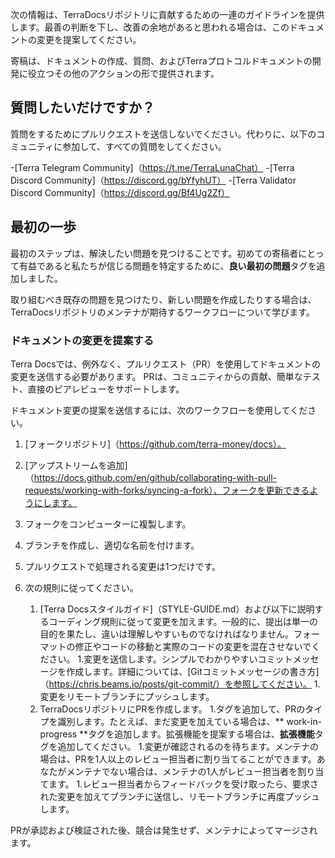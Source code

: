 次の情報は、TerraDocsリポジトリに貢献するための一連のガイドラインを提供します。最善の判断を下し、改善の余地があると思われる場合は、このドキュメントの変更を提案してください。

寄稿は、ドキュメントの作成、質問、およびTerraプロトコルドキュメントの開発に役立つその他のアクションの形で提供されます。

## 質問したいだけですか？

質問をするためにプルリクエストを送信しないでください。代わりに、以下のコミュニティに参加して、すべての質問をしてください。

-[Terra Telegram Community]（https://t.me/TerraLunaChat）
-[Terra Discord Community]（https://discord.gg/bYfyhUT）
-[Terra Validator Discord Community]（https://discord.gg/Bf4Ug2Zf）

## 最初の一歩

最初のステップは、解決したい問題を見つけることです。初めての寄稿者にとって有益であると私たちが信じる問題を特定するために、**良い最初の問題**タグを追加しました。

取り組むべき既存の問題を見つけたり、新しい問題を作成したりする場合は、TerraDocsリポジトリのメンテナが期待するワークフローについて学びます。

### ドキュメントの変更を提案する

Terra Docsでは、例外なく、プルリクエスト（PR）を使用してドキュメントの変更を送信する必要があります。 PRは、コミュニティからの貢献、簡単なテスト、直接のピアレビューをサポートします。

ドキュメント変更の提案を送信するには、次のワークフローを使用してください。

1. [フォークリポジトリ]（https://github.com/terra-money/docs）。
1. [アップストリームを追加]（https://docs.github.com/en/github/collaborating-with-pull-requests/working-with-forks/syncing-a-fork）、フォークを更新できるようにします。
1. フォークをコンピューターに複製します。
1. ブランチを作成し、適切な名前を付けます。
1. プルリクエストで処理される変更は1つだけです。
1. 次の規則に従ってください。

    1. [Terra Docsスタイルガイド]（STYLE-GUIDE.md）および以下に説明するコーディング規則に従って変更を加えます。一般的に、提出は単一の目的を果たし、違いは理解しやすいものでなければなりません。フォーマットの修正やコードの移動と実際のコードの変更を混在させないでください。
    1.変更を送信します。シンプルでわかりやすいコミットメッセージを作成します。詳細については、[Gitコミットメッセージの書き方]（https://chris.beams.io/posts/git-commit/）を参照してください。
    1.変更をリモートブランチにプッシュします。
    1. TerraDocsリポジトリにPRを作成します。
    1.タグを追加して、PRのタイプを識別します。たとえば、まだ変更を加えている場合は、** work-in-progress **タグを追加します。拡張機能を提案する場合は、**拡張機能**タグを追加してください。
    1.変更が確認されるのを待ちます。メンテナの場合は、PRを1人以上のレビュー担当者に割り当てることができます。あなたがメンテナでない場合は、メンテナの1人がレビュー担当者を割り当てます。
    1.レビュー担当者からフィードバックを受け取ったら、要求された変更を加えてブランチに送信し、リモートブランチに再度プッシュします。

PRが承認および検証された後、競合は発生せず、メンテナによってマージされます。 